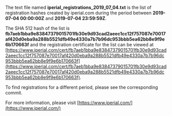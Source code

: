 The text file named **iperial_registrations_2019_07_04.txt** is the list of registration hashes created by iperial.com during the period between **2019-07-04 00:00:00Z** and **2019-07-04 23:59:59Z**.

The SHA 512 hash of the list is **fb7aeb1bba9e83847379015701fb30e9d93cad2aeec1cc12f757087e70017af420d0eba9a288b5521dfb49e4330a7b7b96dc953bbb5ea62bb8e9f9e6b170663f** and the registration certificate for the list can be viewed at [https://www.iperial.com/cert/fb7aeb1bba9e83847379015701fb30e9d93cad2aeec1cc12f757087e70017af420d0eba9a288b5521dfb49e4330a7b7b96dc953bbb5ea62bb8e9f9e6b170663f](https://www.iperial.com/cert/fb7aeb1bba9e83847379015701fb30e9d93cad2aeec1cc12f757087e70017af420d0eba9a288b5521dfb49e4330a7b7b96dc953bbb5ea62bb8e9f9e6b170663f).

To find registrations for a different period, please see the corresponding commit.

For more information, please visit [https://www.iperial.com/](https://www.iperial.com/)
